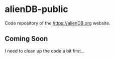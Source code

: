 # alienDB-public
Code repository of the https://alienDB.org website.


## Coming Soon
I need to clean up the code a bit first...
